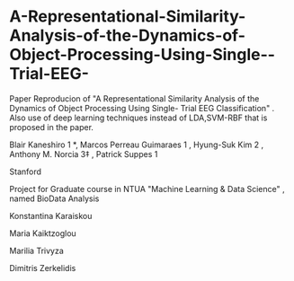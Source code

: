 # A-Representational-Similarity-Analysis-of-the-Dynamics-of-Object-Processing-Using-Single--Trial-EEG-
Paper Reproducion of "A Representational Similarity Analysis of the Dynamics of Object Processing Using Single- Trial EEG Classification" . Also use of deep learning techniques instead of LDA,SVM-RBF that is proposed in the paper.

Blair Kaneshiro 1 *, Marcos Perreau Guimaraes 1 , Hyung-Suk Kim 2 ,
Anthony M. Norcia 3‡ , Patrick Suppes 1

Stanford

Project for Graduate course in NTUA "Machine Learning & Data Science" , named BioData Analysis

Konstantina Karaiskou

Maria Kaiktzoglou

Marilia Trivyza

Dimitris Zerkelidis
